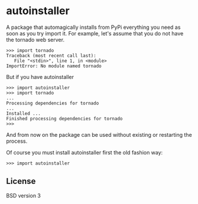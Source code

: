 # autoinstaller

A package that automagically installs from PyPi everything you need as soon as you try import it.
For example, let's assume that you do not have the tornado web server.

    >>> import tornado
    Traceback (most recent call last):
       File "<stdin>", line 1, in <module>
    ImportError: No module named tornado

But if you have autoinstaller

    >>> import autoinstaller
    >>> import tornado
    ...
    Processing dependencies for tornado
    ...
    Installed ...
    Finished processing dependencies for tornado
    >>>

And from now on the package can be used without existing or restarting the process.

Of course you must install autoinstaller first the old fashion way:

    >>> import autoinstaller

## License

BSD version 3